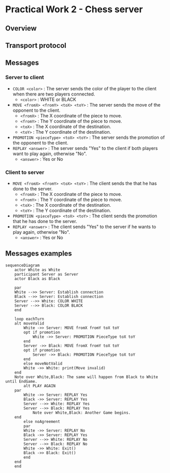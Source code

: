 # Practical Work 2 - Chess server
## Overview
## Transport protocol
## Messages

### Server to client

* ```COLOR <color>``` :  The server sends the color of the player to the client when there are two players connected.
  * ```<color>``` : WHITE or BLACK
* ```MOVE <fromX> <fromY> <toX> <toY>``` : The server sends the move of the opponent to the client.
  * ```<fromX>``` : The X coordinate of the piece to move.
  * ```<fromY>``` : The Y coordinate of the piece to move.
  * ```<toX>``` : The X coordinate of the destination.
  * ```<toY>``` : The Y coordinate of the destination.
* ```PROMOTION <pieceType> <toX> <toY>``` : The server sends the promotion of the opponent to the client.
* ```REPLAY <answer>``` : The server sends "Yes" to the client if both players want to play again, otherwise "No".
  * ```<answer>``` : Yes or No

### Client to server
* ```MOVE <fromX> <fromY> <toX> <toY>``` : The client sends the that he has done to the server.
  * ```<fromX>``` : The X coordinate of the piece to move.
  * ```<fromY>``` : The Y coordinate of the piece to move.
  * ```<toX>``` : The X coordinate of the destination.
  * ```<toY>``` : The Y coordinate of the destination.
* ```PROMOTION <pieceType> <toX> <toY>``` : The client sends the promotion that he has done to the server.
* ```REPLAY <answer>``` : The client sends "Yes" to the server if he wants to play again, otherwise "No".
  * ```<answer>``` : Yes or No

## Messages examples

```mermaid
sequenceDiagram
    actor White as White
    participant Server as Server
    actor Black as Black

    par
    White -->> Server: Establish connection
    Black -->> Server: Establish connection
    Server -->> White: COLOR WHITE
    Server -->> Black: COLOR BLACK
    end

    loop eachTurn
    alt moveValid
        White ->> Server: MOVE fromX fromY toX toY
        opt if promotion
            White ->> Server: PROMOTION PieceType toX toY
        end
        Server ->> Black: MOVE fromX fromY toX toY
        opt if promotion
            Server ->> Black: PROMOTION PieceType toX toY
        end
        else moveNotValid
        White ->> White: print(Move invalid)
    end
    Note over White,Black: The same will happen from Black to White until EndGame.
        alt PLAY AGAIN
    par
        White ->> Server: REPLAY Yes
        Black ->> Server: REPLAY Yes
        Server -->> White: REPLAY Yes
        Server -->> Black: REPLAY Yes
            Note over White,Black: Another Game begins.
    end
        else noAgreement
        par
        White ->> Server: REPLAY No
        Black ->> Server: REPLAY Yes
        Server -->> White: REPLAY No
        Server -->> Black: REPLAY No
        White ->> White: Exit()
        Black ->> Black: Exit()
        end
    end
    end
```